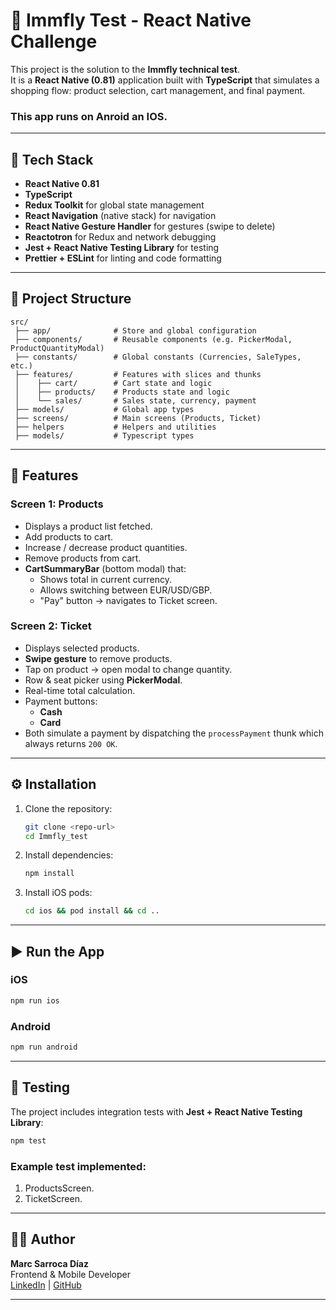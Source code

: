 # 🛒 Immfly Test - React Native Challenge

This project is the solution to the **Immfly technical test**.  
It is a **React Native (0.81)** application built with **TypeScript** that simulates a shopping flow: product selection, cart management, and final payment.


### This app runs on Anroid an IOS. 

---

## 🚀 Tech Stack

- **React Native 0.81**
- **TypeScript**
- **Redux Toolkit** for global state management
- **React Navigation** (native stack) for navigation
- **React Native Gesture Handler** for gestures (swipe to delete)
- **Reactotron** for Redux and network debugging
- **Jest + React Native Testing Library** for testing
- **Prettier + ESLint** for linting and code formatting

---

## 📂 Project Structure

```
src/
 ├── app/              # Store and global configuration
 ├── components/       # Reusable components (e.g. PickerModal, ProductQuantityModal)
 ├── constants/        # Global constants (Currencies, SaleTypes, etc.)
 ├── features/         # Features with slices and thunks
 │    ├── cart/        # Cart state and logic
 │    ├── products/    # Products state and logic
 │    └── sales/       # Sales state, currency, payment
 ├── models/           # Global app types
 ├── screens/          # Main screens (Products, Ticket)
 ├── helpers           # Helpers and utilities
 ├── models/           # Typescript types
```

---

## 📱 Features

### Screen 1: Products
- Displays a product list fetched.
- Add products to cart.
- Increase / decrease product quantities.
- Remove products from cart.
- **CartSummaryBar** (bottom modal) that:
  - Shows total in current currency.
  - Allows switching between EUR/USD/GBP.
  - "Pay" button → navigates to Ticket screen.

### Screen 2: Ticket
- Displays selected products.
- **Swipe gesture** to remove products.
- Tap on product → open modal to change quantity.
- Row & seat picker using **PickerModal**.
- Real-time total calculation.
- Payment buttons:
  - **Cash**
  - **Card**
- Both simulate a payment by dispatching the `processPayment` thunk which always returns `200 OK`.

---

## ⚙️ Installation

1. Clone the repository:
   ```bash
   git clone <repo-url>
   cd Immfly_test
   ```

2. Install dependencies:
   ```bash
   npm install
   ```

3. Install iOS pods:
   ```bash
   cd ios && pod install && cd ..
   ```

---

## ▶️ Run the App

### iOS
```bash
npm run ios
```

### Android
```bash
npm run android
```

---

## 🧪 Testing

The project includes integration tests with **Jest + React Native Testing Library**:

```bash
npm test
```

### Example test implemented:
  1. ProductsScreen.
  2. TicketScreen.

---

## 👨‍💻 Author

**Marc Sarroca Díaz**  
Frontend & Mobile Developer  
[LinkedIn](https://www.linkedin.com/in/msarroca-diaz) | [GitHub](https://github.com/)

---
